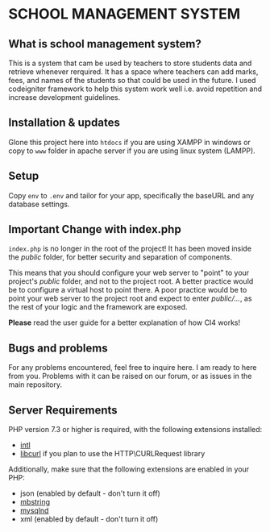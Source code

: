 # SCHOOL MANAGEMENT SYSTEM

## What is school management system?

This is a system that cam be used by teachers to store students data and retrieve whenever rerquired. It has a space where  teachers can add marks, fees, and names of the students so that could be used in the future.
I used codeigniter framework to help this system work well  i.e. avoid repetition and increase development guidelines.

## Installation & updates

Glone this project here into `htdocs` if you are using XAMPP in windows or copy to `www` folder in apache server if you are using linux system (LAMPP).

## Setup

Copy `env` to `.env` and tailor for your app, specifically the baseURL
and any database settings.

## Important Change with index.php

`index.php` is no longer in the root of the project! It has been moved inside the *public* folder,
for better security and separation of components.

This means that you should configure your web server to "point" to your project's *public* folder, and
not to the project root. A better practice would be to configure a virtual host to point there. A poor practice would be to point your web server to the project root and expect to enter *public/...*, as the rest of your logic and the
framework are exposed.

**Please** read the user guide for a better explanation of how CI4 works!

## Bugs and problems

For any problems encountered, feel free to inquire here. I am ready to here from you.
Problems with it can be raised on our forum, or as issues in the main repository.

## Server Requirements

PHP version 7.3 or higher is required, with the following extensions installed:

- [intl](http://php.net/manual/en/intl.requirements.php)
- [libcurl](http://php.net/manual/en/curl.requirements.php) if you plan to use the HTTP\CURLRequest library

Additionally, make sure that the following extensions are enabled in your PHP:

- json (enabled by default - don't turn it off)
- [mbstring](http://php.net/manual/en/mbstring.installation.php)
- [mysqlnd](http://php.net/manual/en/mysqlnd.install.php)
- xml (enabled by default - don't turn it off)
